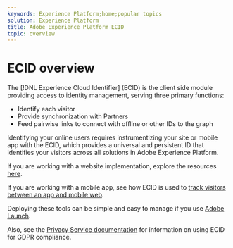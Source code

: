 ```yaml
---
keywords: Experience Platform;home;popular topics
solution: Experience Platform
title: Adobe Experience Platform ECID
topic: overview
---
```


# ECID overview

The [!DNL Experience Cloud Identifier] (ECID) is the client side module providing access to identity management, serving three primary functions:

- Identify each visitor
- Provide synchronization with Partners
- Feed pairwise links to connect with offline or other IDs to the graph

Identifying your online users requires instrumentizing your site or mobile app with the ECID, which provides a universal and persistent ID that identifies your visitors across all solutions in Adobe Experience Platform.
 
If you are working with a website implementation, explore the resources [here](https://docs.adobe.com/content/help/en/id-service/using/home.html).

If you are working with a mobile app, see how ECID is used to [track visitors between an app and mobile web](https://docs.adobe.com/content/help/en/mobile-services/ios/sdk-reference-ios/hybrid-app.html).

Deploying these tools can be simple and easy to manage if you use [Adobe Launch](https://docs.adobe.com/content/help/en/launch/using/overview.html).

Also, see the [Privacy Service documentation](../privacy-service/identity-data.md) for information on using ECID for GDPR compliance.

